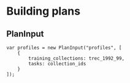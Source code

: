 # Building plans

## PlanInput

    var profiles = new PlanInput("profiles", [
        {
            training_collections: trec_1992_99,
            tasks: collection_ids
        }
    ]);

